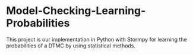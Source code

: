 # Model-Checking-Learning-Probabilities
This project is our implementation in Python with Stormpy for learning the probabilities of a DTMC by using statistical methods.
